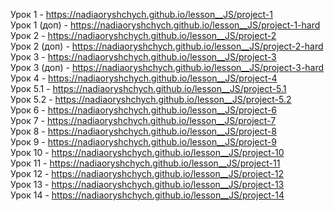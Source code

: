 Урок 1 - https://nadiaoryshchych.github.io/lesson__JS/project-1 <br>
Урок 1 (доп) - https://nadiaoryshchych.github.io/lesson__JS/project-1-hard <br>
Урок 2 - https://nadiaoryshchych.github.io/lesson__JS/project-2 <br>
Урок 2 (доп) - https://nadiaoryshchych.github.io/lesson__JS/project-2-hard <br>
Урок 3 - https://nadiaoryshchych.github.io/lesson__JS/project-3 <br>
Урок 3 (доп) - https://nadiaoryshchych.github.io/lesson__JS/project-3-hard <br>
Урок 4 - https://nadiaoryshchych.github.io/lesson__JS/project-4 <br>
Урок 5.1 - https://nadiaoryshchych.github.io/lesson__JS/project-5.1 <br>
Урок 5.2 - https://nadiaoryshchych.github.io/lesson__JS/project-5.2 <br>
Урок 6 - https://nadiaoryshchych.github.io/lesson__JS/project-6 <br>
Урок 7 - https://nadiaoryshchych.github.io/lesson__JS/project-7 <br>
Урок 8 - https://nadiaoryshchych.github.io/lesson__JS/project-8 <br>
Урок 9 - https://nadiaoryshchych.github.io/lesson__JS/project-9 <br>
Урок 10 - https://nadiaoryshchych.github.io/lesson__JS/project-10 <br>
Урок 11 - https://nadiaoryshchych.github.io/lesson__JS/project-11 <br>
Урок 12 - https://nadiaoryshchych.github.io/lesson__JS/project-12 <br>
Урок 13 - https://nadiaoryshchych.github.io/lesson__JS/project-13 <br>
Урок 14 - https://nadiaoryshchych.github.io/lesson__JS/project-14 <br>
